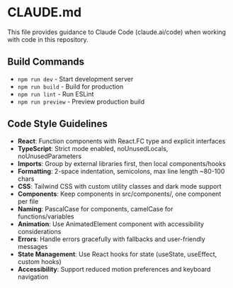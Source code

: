 # CLAUDE.md

This file provides guidance to Claude Code (claude.ai/code) when working with code in this repository.

## Build Commands
- `npm run dev` - Start development server
- `npm run build` - Build for production
- `npm run lint` - Run ESLint
- `npm run preview` - Preview production build

## Code Style Guidelines
- **React**: Function components with React.FC type and explicit interfaces
- **TypeScript**: Strict mode enabled, noUnusedLocals, noUnusedParameters
- **Imports**: Group by external libraries first, then local components/hooks
- **Formatting**: 2-space indentation, semicolons, max line length ~80-100 chars
- **CSS**: Tailwind CSS with custom utility classes and dark mode support
- **Components**: Keep components in src/components/, one component per file
- **Naming**: PascalCase for components, camelCase for functions/variables
- **Animation**: Use AnimatedElement component with accessibility considerations
- **Errors**: Handle errors gracefully with fallbacks and user-friendly messages
- **State Management**: Use React hooks for state (useState, useEffect, custom hooks)
- **Accessibility**: Support reduced motion preferences and keyboard navigation